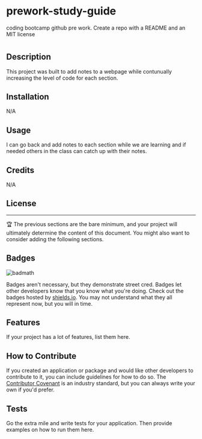 # prework-study-guide
coding bootcamp github pre work. Create a repo with a README and an MIT license 

# <Prework Study Guide Webpage>

## Description

This project was built to add notes to a webpage while contunually increasing the level of code for each section. 




## Installation

N/A

## Usage

I can go back and add notes to each section while we are learning and if needed others in the class can catch up with their notes.



## Credits

N/A

## License


---

🏆 The previous sections are the bare minimum, and your project will ultimately determine the content of this document. You might also want to consider adding the following sections.

## Badges

![badmath](https://img.shields.io/github/languages/top/nielsenjared/badmath)

Badges aren't necessary, but they demonstrate street cred. Badges let other developers know that you know what you're doing. Check out the badges hosted by [shields.io](https://shields.io/). You may not understand what they all represent now, but you will in time.

## Features

If your project has a lot of features, list them here.

## How to Contribute

If you created an application or package and would like other developers to contribute to it, you can include guidelines for how to do so. The [Contributor Covenant](https://www.contributor-covenant.org/) is an industry standard, but you can always write your own if you'd prefer.

## Tests

Go the extra mile and write tests for your application. Then provide examples on how to run them here.